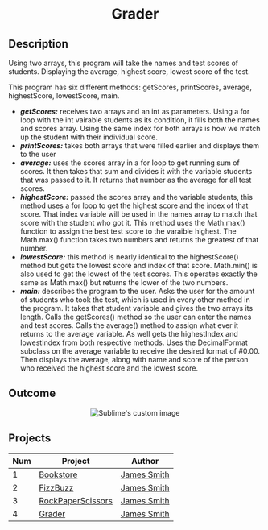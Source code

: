 <h1 align="center">Grader</h1>

## Description
Using two arrays, this program will take the names and test scores of students. Displaying the average, highest score, 
lowest score of the test. 

This program has six different methods: getScores, printScores, average, highestScore, lowestScore, main.
 - **_getScores:_** receives two arrays and an int as parameters. Using a for loop with the int vairable students 
as its condition, it fills both the names and scores array. Using the same index for both arrays is how we match up the student
with their individual score. 
 - **_printScores:_** takes both arrays that were filled earlier and displays them to the user
 - **_average:_** uses the scores array in a for loop to get running sum of scores. It then takes that sum and divides
 it with the variable students that was passed to it. It returns that number as the average for all test scores. 
- **_highestScore:_** passed the scores array and the variable students, this method uses a for loop to get the highest score and
the index of that score. That index variable will be used in the names array to match that score with the student who got it. This 
method uses the Math.max() function to assign the best test score to the varaible highest. The Math.max() function takes two numbers
and returns the greatest of that number. 
- **_lowestScore:_** this method is nearly identical to the highestScore() method but gets the lowest score and index of that score. 
Math.min() is also used to get the lowest of the test scores. This operates exactly the same as Math.max() but returns the lower of 
the two numbers. 
- **_main:_** describes the program to the user. Asks the user for the amount of students who took the test, which is used in every other
method in the program. It takes that student variable and gives the two arrays its length. Calls the getScores() method so the user 
can enter the names and test scores. Calls the average() method to assign what ever it returns to the average variable. As well gets the 
highestIndex and lowestIndex from both respective methods. Uses the DecimalFormat subclass on the average variable to receive the desired 
format of #0.00. Then displays the average, along with name and score of the person who received the highest score and the lowest score. 


## Outcome
<p align="center">
  <img src="https://user-images.githubusercontent.com/80684500/170366099-10b000a2-bf4d-4466-a9fc-700e1293e50c.JPG" alt="Sublime's custom image"/>
</p>

## Projects
|  Num  | Project                                                                                                   | Author                                            |
| ----- | --------------------------------------------------------------------------------------------------------- | --------------------------------------------------|
|   1   | [Bookstore](https://github.com/JamesSmith232/BookStore)                                                   | [James Smith](https://github.com/JamesSmith232)   |
|   2   | [FizzBuzz](https://github.com/JamesSmith232/FizzBuzz)                                                     | [James Smith](https://github.com/JamesSmith232)   |
|   3   | [RockPaperScissors](https://github.com/JamesSmith232/RockPaperScissors)                                   | [James Smith](https://github.com/JamesSmith232)   |
|   4   | [Grader](https://github.com/JamesSmith232/Grader)                                                         | [James Smith](https://github.com/JamesSmith232)   |
